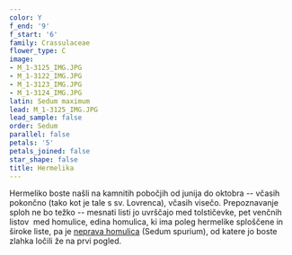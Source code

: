 ```yaml
---
color: Y
f_end: '9'
f_start: '6'
family: Crassulaceae
flower_type: C
image:
- M_1-3125_IMG.JPG
- M_1-3122_IMG.JPG
- M_1-3123_IMG.JPG
- M_1-3124_IMG.JPG
latin: Sedum maximum
lead: M_1-3125_IMG.JPG
lead_sample: false
order: Sedum
parallel: false
petals: '5'
petals_joined: false
star_shape: false
title: Hermelika
---
```

Hermeliko boste našli na kamnitih pobočjih od junija do oktobra -- včasih pokončno (tako kot je tale s sv. Lovrenca), včasih visečo. Prepoznavanje sploh ne bo težko -- mesnati listi jo uvrščajo med tolstičevke, pet venčnih listov  med homulice, edina homulica, ki ima poleg hermelike sploščene in široke liste, pa je [neprava homulica](../sedumspurium/) (Sedum spurium), od katere jo boste zlahka ločili že na prvi pogled.
